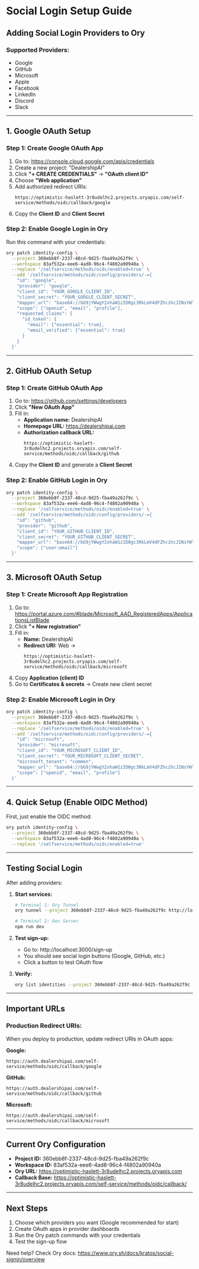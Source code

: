 # Social Login Setup Guide

## Adding Social Login Providers to Ory

### Supported Providers:
- Google
- GitHub
- Microsoft
- Apple
- Facebook
- LinkedIn
- Discord
- Slack

---

## 1. Google OAuth Setup

### Step 1: Create Google OAuth App
1. Go to: https://console.cloud.google.com/apis/credentials
2. Create a new project: "DealershipAI"
3. Click **"+ CREATE CREDENTIALS"** → **"OAuth client ID"**
4. Choose **"Web application"**
5. Add authorized redirect URIs:
   ```
   https://optimistic-haslett-3r8udelhc2.projects.oryapis.com/self-service/methods/oidc/callback/google
   ```
6. Copy the **Client ID** and **Client Secret**

### Step 2: Enable Google Login in Ory

Run this command with your credentials:

```bash
ory patch identity-config \
  --project 360ebb8f-2337-48cd-9d25-fba49a262f9c \
  --workspace 83af532a-eee6-4ad8-96c4-f4802a90940a \
  --replace '/selfservice/methods/oidc/enabled=true' \
  --add '/selfservice/methods/oidc/config/providers/-={
    "id": "google",
    "provider": "google",
    "client_id": "YOUR_GOOGLE_CLIENT_ID",
    "client_secret": "YOUR_GOOGLE_CLIENT_SECRET",
    "mapper_url": "base64://bG9jYWwgY2xhaW1zID0gc3RkLmV4dFZhcihcJ2NsYWltc1wnKSArIHt9Owp7CiAgaWRlbnRpdHk6IHsKICAgIHRyYWl0czogewogICAgICBlbWFpbDogY2xhaW1zLmVtYWlsLAogICAgICBuYW1lOiBjbGFpbXMubmFtZSwKICAgICAgcGljdHVyZTogY2xhaW1zLnBpY3R1cmUsCiAgICB9LAogIH0sCn0K",
    "scope": ["openid", "email", "profile"],
    "requested_claims": {
      "id_token": {
        "email": {"essential": true},
        "email_verified": {"essential": true}
      }
    }
  }'
```

---

## 2. GitHub OAuth Setup

### Step 1: Create GitHub OAuth App
1. Go to: https://github.com/settings/developers
2. Click **"New OAuth App"**
3. Fill in:
   - **Application name:** DealershipAI
   - **Homepage URL:** https://dealershipai.com
   - **Authorization callback URL:**
     ```
     https://optimistic-haslett-3r8udelhc2.projects.oryapis.com/self-service/methods/oidc/callback/github
     ```
4. Copy the **Client ID** and generate a **Client Secret**

### Step 2: Enable GitHub Login in Ory

```bash
ory patch identity-config \
  --project 360ebb8f-2337-48cd-9d25-fba49a262f9c \
  --workspace 83af532a-eee6-4ad8-96c4-f4802a90940a \
  --replace '/selfservice/methods/oidc/enabled=true' \
  --add '/selfservice/methods/oidc/config/providers/-={
    "id": "github",
    "provider": "github",
    "client_id": "YOUR_GITHUB_CLIENT_ID",
    "client_secret": "YOUR_GITHUB_CLIENT_SECRET",
    "mapper_url": "base64://bG9jYWwgY2xhaW1zID0gc3RkLmV4dFZhcihcJ2NsYWltc1wnKSArIHt9Owp7CiAgaWRlbnRpdHk6IHsKICAgIHRyYWl0czogewogICAgICBlbWFpbDogY2xhaW1zLmVtYWlsLAogICAgICBuYW1lOiBjbGFpbXMubmFtZSwKICAgICAgcGljdHVyZTogY2xhaW1zLmF2YXRhcl91cmwsCiAgICB9LAogIH0sCn0K",
    "scope": ["user:email"]
  }'
```

---

## 3. Microsoft OAuth Setup

### Step 1: Create Microsoft App Registration
1. Go to: https://portal.azure.com/#blade/Microsoft_AAD_RegisteredApps/ApplicationsListBlade
2. Click **"+ New registration"**
3. Fill in:
   - **Name:** DealershipAI
   - **Redirect URI:** Web →
     ```
     https://optimistic-haslett-3r8udelhc2.projects.oryapis.com/self-service/methods/oidc/callback/microsoft
     ```
4. Copy **Application (client) ID**
5. Go to **Certificates & secrets** → Create new client secret

### Step 2: Enable Microsoft Login in Ory

```bash
ory patch identity-config \
  --project 360ebb8f-2337-48cd-9d25-fba49a262f9c \
  --workspace 83af532a-eee6-4ad8-96c4-f4802a90940a \
  --replace '/selfservice/methods/oidc/enabled=true' \
  --add '/selfservice/methods/oidc/config/providers/-={
    "id": "microsoft",
    "provider": "microsoft",
    "client_id": "YOUR_MICROSOFT_CLIENT_ID",
    "client_secret": "YOUR_MICROSOFT_CLIENT_SECRET",
    "microsoft_tenant": "common",
    "mapper_url": "base64://bG9jYWwgY2xhaW1zID0gc3RkLmV4dFZhcihcJ2NsYWltc1wnKSArIHt9Owp7CiAgaWRlbnRpdHk6IHsKICAgIHRyYWl0czogewogICAgICBlbWFpbDogY2xhaW1zLmVtYWlsLAogICAgICBuYW1lOiBjbGFpbXMubmFtZSwKICAgIH0sCiAgfSwKfQo=",
    "scope": ["openid", "email", "profile"]
  }'
```

---

## 4. Quick Setup (Enable OIDC Method)

First, just enable the OIDC method:

```bash
ory patch identity-config \
  --project 360ebb8f-2337-48cd-9d25-fba49a262f9c \
  --workspace 83af532a-eee6-4ad8-96c4-f4802a90940a \
  --replace '/selfservice/methods/oidc/enabled=true'
```

---

## Testing Social Login

After adding providers:

1. **Start services:**
   ```bash
   # Terminal 1: Ory Tunnel
   ory tunnel --project 360ebb8f-2337-48cd-9d25-fba49a262f9c http://localhost:3000

   # Terminal 2: Dev Server
   npm run dev
   ```

2. **Test sign-up:**
   - Go to: http://localhost:3000/sign-up
   - You should see social login buttons (Google, GitHub, etc.)
   - Click a button to test OAuth flow

3. **Verify:**
   ```bash
   ory list identities --project 360ebb8f-2337-48cd-9d25-fba49a262f9c
   ```

---

## Important URLs

### Production Redirect URIs:
When you deploy to production, update redirect URIs in OAuth apps:

**Google:**
```
https://auth.dealershipai.com/self-service/methods/oidc/callback/google
```

**GitHub:**
```
https://auth.dealershipai.com/self-service/methods/oidc/callback/github
```

**Microsoft:**
```
https://auth.dealershipai.com/self-service/methods/oidc/callback/microsoft
```

---

## Current Ory Configuration

- **Project ID:** 360ebb8f-2337-48cd-9d25-fba49a262f9c
- **Workspace ID:** 83af532a-eee6-4ad8-96c4-f4802a90940a
- **Ory URL:** https://optimistic-haslett-3r8udelhc2.projects.oryapis.com
- **Callback Base:** https://optimistic-haslett-3r8udelhc2.projects.oryapis.com/self-service/methods/oidc/callback/

---

## Next Steps

1. Choose which providers you want (Google recommended for start)
2. Create OAuth apps in provider dashboards
3. Run the Ory patch commands with your credentials
4. Test the sign-up flow

Need help? Check Ory docs: https://www.ory.sh/docs/kratos/social-signin/overview
